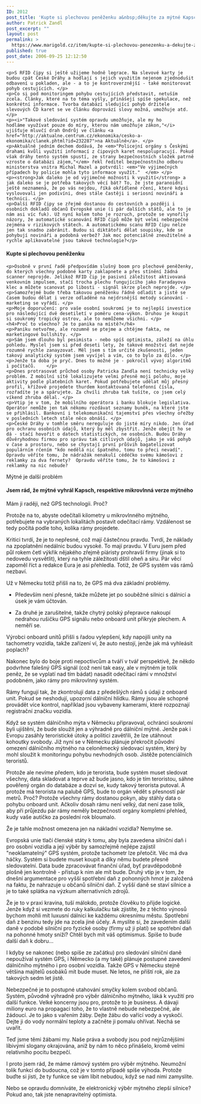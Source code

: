```yaml
---
ID: 2012
post_title: 'Kupte si plechovou peněženku a&nbsp;děkujte za mýtné Kapsch'
author: Patrick Zandl
post_excerpt: ""
layout: post
permalink: >
  https://www.marigold.cz/item/kupte-si-plechovou-penezenku-a-dekujte-za-mytne-kapsch
published: true
post_date: 2006-09-25 12:12:50
---
```

	<p>S RFID čipy si ještě užijeme hodně legrace. Na slevové karty je budou cpát České Dráhy a hodlají s jejich využitím nejenom zjednodušit odbavení u pokladen, ale - a to je kontroverznější - také monitorovat pohyb cestujících. </p>
	<p>Co si pod monitoringem pohybu cestujících představit, netuším zcela. Články, které na to téma vyšly, přinášejí spíše spekulace, než konkrétní informace. Tvorba databází sledující pohyb držitele slevových ČD karet se ve článku doprovází slovy možná, umožňuje atd. </p>
	<p><i>"Takové sledování systém opravdu umožňuje, ale my ho hodláme využívat pouze do míry, kterou nám umožňuje zákon,"</i> ujišťuje mluvčí drah Ondrůj ve článku <a href="http://aktualne.centrum.cz/ekonomika/cesko-a-ekonomika/clanek.phtml?id=232287">na Aktuálně</a>. </p>
	<p>Aktuálně jedním dechem dodává, že <em>"Policejní orgány s Českými drahami kvůli využití informací z čipových karet nespolupracují. Pokud však dráhy tento systém spustí, ze strany bezpečnostních složek patrně vzroste o databázi zájem,"</em> řekl ředitel bezpečnostního odboru ministerstva vnitra Michal Mazel a potvrdil: <em>"Ve výjimečných případech by policie mohla tyto informace využít."  </em> </p>
	<p><strong>Jak daleko je od výjimečné možnosti k využití</strong> a jak daleko se je potřeba takových věcí bát? To, že jste paranoidní ještě neznamená, že po vás nejdou, říká okřídlené rčení, které kdysi vyslovovali jen podivíni, dnes stále častěji i seriosní novináři a technici. </p>
	<p>Další RFID čipy se zřejmě dostanou do cestovních a později i osobních dokladů občanů Evropské unie (i pár dalších států, ale to je nám asi víc fuk). Už nyní kolem toho je rozruch, protože se vynořily názory, že automatické scanování RFID čipů může být velmi nebezpečné zejména v rizikových státech. A automatickému scanu RFID čipu nelze jen tak snadno zabránit. Budou si diktátoři dělat soupisky, kde se pohybují novináři a podobná verbež? Jak moc potenciálně zneužitelné a rychle aplikovatelné jsou takové technologie?</p>
<!--more-->	<h4>Kupte si plechovou peněženku</h4>
	<p>Osobně v první řadě předpovídám slušný boom pro plechové peněženky, do kterých všechny podobné karty zaklapnete a přes stínění žádná scanner neprojde. Jelikož RFID čip je pasivní záležitost aktivovaná venkovním impulsem, stačí trocha plechu fungujícího jako Faradayova klec a můžete scanovat po libosti - signál skrze plech neprojde. </p>
	<p>Samozřejmě bude třeba takovou peněženku řádně odladit a jistě se časem budou dělat i verze odladěné na nejdrsnější metody scanování - marketing se vyřádí. </p>
	<p>Moje doporučení: pro vaše osobní soukromí je to nejlepší investice pro následující dvě desetiletí v poměru cena-výkon. Druhou je koupit si soukromý tropický ostrov, ale to nemůžeme všichni. </p>
	<h4>Proč to všechno? Je to panika na místě?</h4>
	<p>Paniku netvořme, ale rozumně se ptejme a chtějme fakta, ne marketingové bullshity. </p>
	<p>Sám jsem dlouho byl pesimista - nebo spíš optimista, záleží na úhlu pohledu. Myslel jsem si před deseti lety, že takové množství dat nejde rozumně rychle zanayzovat. Měl jsem s tím určité zkušenosti, jeden takový analytický systém jsem vyvíjel a vím, co to bylo za dílo. </p>
	<p>Jenže ta doba je pryč. Dnes to možné je - pokročil vývoj algoritmů i počítačů.    </p>
	<p>Dnes protrasovat průchod osoby Patricka Zandla není technicky velký problém. Z mobilní sítě lokalizujete velmi přesně moji polohu, moje aktivity podle platebních karet. Pokud potřebujete udělat můj přesný profil, křížově projedete thurdem kontaktovaná telefonní čísla, rozřadíte je a spárujete. Za chvíli zhruba tak tušíte, co jsem celý víkend zhruba dělal. </p>
	<p>Vtip je v tom, že mobilního operátora i banku blokuje legislativa. Operátor nemůže jen tak někomu rozdávat seznamy buněk, na které jste se přihlásil. Bankovní i telekomunikační tajemství přes všechny ořežby v posledních letech stále něco obnáší. </p>
	<p>České Dráhy v tomhle směru nereguluje do jisté míry nikdo. Jen Úřad pro ochranu osobních údajů, který by měl zbystřit. Jenže obejít ho se dá - stačí hovořit o datech statistických, ne osobních. Budou Dráhy důvěryhodnou firmou pro správu tak citlivých údajů, jako je váš pohyb v čase a prostoru, nebo se chystají první průšvih bagatelizovat populárním rčením "kdo nedělá nic špatného, tomu to přeci nevadí". Opravdu věříte tomu, že nádražák nenakulí cédéčko svému kámošovi z reklamky za dva fernety?  Opravdu věříte tomu, že to kámošovi z reklamky na nic nebude?
Mýtné je další problém</p>
	<h4>Jsem rád, že mýtné vyhrál Kapsch, respektive mikrovlnná verze mýtného</h4>
	<p>Mám ji raději, než GPS technologii. Proč? </p>
	<p>Protože na to, abyste odečítali kilometry u mikrovlnného mýtného, potřebujete na vybraných lokalitách postavit odečítací rámy. Vzdálenost se tedy počítá podle toho, kolika rámy projedete. </p>
	<p>Kritici tvrdí, že je to nepřesné, což mají částečnou pravdu. Tvrdí, že náklady na zpoplatnění nedálnic budou vysoké. To mají pravdu. V Euru jsem před půl rokem četl výkřik nějakého zřejmě píáristy prohravší firmy (jinak si to nedovedu vysvětlit), který na tyhle záležitosti dštil oheň a síru. Pár věcí zapoměl říct a redakce Eura je asi přehledla. Totiž, že GPS systém vás rámů nezbaví. </p>
	<p>Už v Německu totiž přišli na to, že GPS má dva základní problémy. </p>
	<ul>
	<li>
Především není přesné, takže můžete jet po souběžné silnici s dálnicí a úsek je vám účtován. 
</li>
	<li>
Za druhé je zarušitelné, takže chytrý polský přepravce nakoupí nedrahou rušičku GPS signálu nebo onboard unit přikryje plechem. A neměří se. 
</li>
	</ul>
	<p>Výrobci onboard unitů přišli s řadou vylepšení, kdy napojili unity na tachometry vozidla, takže zařízení ví, že auto nestojí, jenže jak má vyhleásit poplach? </p>
	<p>Nakonec bylo do boje proti nepoctivcům a tváří v tvář perspektivě, že někdo podvrhne falešný GPS signál (což není tak easy, ale v mýtném je tolik peněz, že se vyplatí nad tím bádat) nasadit odečítací rámi v množství podobném, jako rámy pro mikrovlnný systém. </p>
	<p>Rámy fungují tak, že zkontrolují data z předešlých rámů s údaji z onboard unit. Pokud se neshodují, upozorní dálniční hlídku. Rámy jsou ale schopné provádět více kontrol, například jsou vybaveny kamerami, které rozpoznají registrační značku vozidla. </p>
	<p>Když se systém dálničního mýta v Německu připravoval, ochránci soukromí byli ujištěni, že bude sloužit jen a výhradně pro dálniční mýtné. Jenže pak i Evropu zasáhly teroristické útoky a politici zavětřili, že lze utáhnout kohoutky svobody. Již nyní se v Německu plánuje překročit původní omezení dálničního mýtného na celoněmecký sledovací systém, který by mohl sloužit k monitoringu pohybu nevhodných osob. Jistěže potenciálních teroristů. </p>
	<p>Protože ale nevíme předem, kdo je terorista, bude systém muset sledovat všechny, data skladovat a teprve až bude jasno, kdo je tím teroristou, sáhne pověřený orgán do databáze a dozví se, kudy takový terorista putoval. A protože má terorista na palubě GPS, bude to orgán vědět s přesností pár metrů. Proč? Protože všechny rámy dostanou pokyn, aby stáhly data o pohybu onboard unit. Ačkoliv dosah rámu není velký, dat není zase tolik, aby při průjezdu pár rámy neměly bezpečností orgány kompletní přehled, kudy vaše autíčko za poslední rok bloumalo.</p>
	<p>Že je tahle možnost omezena jen na nákladní vozidla? Nemylme se. </p>
	<p>Evropská unie tlačí členské státy k tomu, aby byla zavedena silniční daň i pro osobní vozidla a její výběr by samozřejmě nejlépe zajistil "neoklamatelný" GPS systém, protože tachometr lze přetočit. Věc má dva háčky. Systém si budete muset koupit a díky němu budete přesně sledovatelní. Data bude zpracovávat finanční úřad, byť pravděpodobně plošně jen kontrolně - přístup k nim ale mít bude.    Druhý vtip je v tom, že dnešní argumentace pro vyšší spotřební daň z pohonných hmot je založená na faktu, že nahrazuje u občanů silniční daň. Z vyšší daně se staví silnice a je to také splátka na výzkum alternativních zdrojů. </p>
	<p>Že je to v praxi kravina, tuší málokdo, protože člověku to přijde logické. Jenže když si vezmete do ruky kalkulačku tak zjistíte, že z těchto výnosů bychom mohli mít luxusní dálnici ke každému okresnímu městu. Spotřební daň z benzinu tedy jde na zcela jiné účely. A myslíte si, že zavedením další daně v podobě silniční pro fyzické osoby (firmy už ji platí) se spotřební daň na pohonné hmoty sníží? Chtěl bych mít váš optimismus. Spíše to bude další daň k dobru... </p>
	<p>I kdyby se nakonec (nebo spíše ze začátku) pro sledování silniční daně nepoužíval systém GPS, i Německo (a my také) plánuje postupné zavedení dálničního mýtného i pro osobní vozidla. Takže GPS v Německu stejně většina majitelů osobáků mít bude muset. Ne letos, ne příští rok, ale za takových sedm let jistě. </p>
	<p>Nebezpečné je to postupné utahování smyčky kolem svobod občanů. Systém, původně výhradně pro výběr dálničního mýtného, láká k využití pro další funkce. Velké koncerny jsou pro, protože to je business. A dávaji miliony euro na propagaci toho, že to vlastně nebude nebezpečné, ale žádoucí. Je to jako s vařením žáby. Dejte žábu do vařící vody a vyskočí. Dejte ji do vody normální teploty a začněte ji pomalu ohřívat. Nechá se uvařit. </p>
	<p>Teď jsme těmi žábami my. Naše práva a svobody jsou pod nejrůznějšími líbivými slogany okrajována, aniž by nám to něco přinášelo, kromě velmi relativního pocitu bezpečí. </p>
	<p>I proto jsem rád, že máme rámový systém pro výběr mýtného. Neumožní tolik funkcí do budoucna, což je v tomto případě spíše výhoda. Protože buďte si jisti, že ty funkce se vám líbit nebudou, když se nad nimi zamyslíte. </p>
	<p>Nebo se opravdu domníváte, že elektronický výběr mýtného zlepší silnice? Pokud ano, tak jste nenapravitelný optimista.
</p>